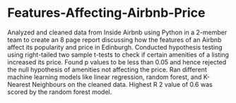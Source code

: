# Features-Affecting-Airbnb-Price
Analyzed and cleaned data from Inside Airbnb using Python in a 2-member team to create an 8 page report
discussing how the features of an Airbnb affect its popularity and price in Edinburgh.
Conducted hypothesis testing using right-tailed two sample t-tests to check if certain amenities of a listing increased
its price. Found p values to be less than 0.05 and hence rejected the null hypothesis of amenities not affecting the
price.
Ran different machine learning models like linear regression, random forest, and K-Nearest Neighbours on the
cleaned data. Highest R
2 value of 0.6 was scored by the random forest model.

